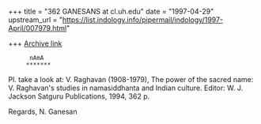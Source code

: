 +++
title = "362 GANESANS at cl.uh.edu"
date = "1997-04-29"
upstream_url = "https://list.indology.info/pipermail/indology/1997-April/007979.html"

+++
[Archive link](https://list.indology.info/pipermail/indology/1997-April/007979.html)


          nAmA
         *******

Pl. take a look at:
V. Raghavan (1908-1979), The power of the sacred name:
V. Raghavan's studies in namasiddhanta and Indian
culture.
Editor: W. J. Jackson
Satguru Publications, 1994, 362 p.

Regards,
N. Ganesan





